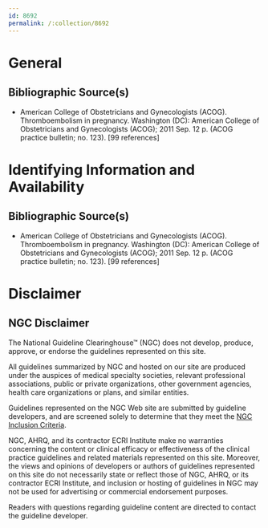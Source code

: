 ```yaml
---
id: 8692
permalink: /:collection/8692
---
```


# General

## Bibliographic Source(s)

- American College of Obstetricians and Gynecologists (ACOG). Thromboembolism in pregnancy. Washington (DC): American College of Obstetricians and Gynecologists (ACOG); 2011 Sep. 12 p. (ACOG practice bulletin; no. 123). [99 references]

# Identifying Information and Availability

## Bibliographic Source(s)

- American College of Obstetricians and Gynecologists (ACOG). Thromboembolism in pregnancy. Washington (DC): American College of Obstetricians and Gynecologists (ACOG); 2011 Sep. 12 p. (ACOG practice bulletin; no. 123). [99 references]

# Disclaimer

## NGC Disclaimer

The National Guideline Clearinghouse™ (NGC) does not develop, produce, approve, or endorse the guidelines represented on this site.

All guidelines summarized by NGC and hosted on our site are produced under the auspices of medical specialty societies, relevant professional associations, public or private organizations, other government agencies, health care organizations or plans, and similar entities.

Guidelines represented on the NGC Web site are submitted by guideline developers, and are screened solely to determine that they meet the [NGC Inclusion Criteria](/help-and-about/summaries/inclusion-criteria).

NGC, AHRQ, and its contractor ECRI Institute make no warranties concerning the content or clinical efficacy or effectiveness of the clinical practice guidelines and related materials represented on this site. Moreover, the views and opinions of developers or authors of guidelines represented on this site do not necessarily state or reflect those of NGC, AHRQ, or its contractor ECRI Institute, and inclusion or hosting of guidelines in NGC may not be used for advertising or commercial endorsement purposes.

Readers with questions regarding guideline content are directed to contact the guideline developer.

